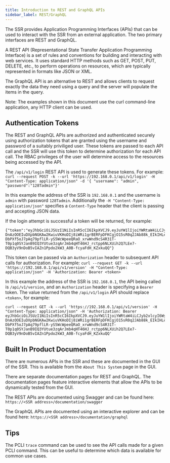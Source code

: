 ```yaml
---
title: Introduction to REST and GraphQL APIs
sidebar_label: REST/GraphQL
---
```


The SSR provides Application Programming Interfaces (APIs) that can be used to interact with the SSR from an external application. The two primary interfaces are REST and GraphQL.

A REST API (Representational State Transfer Application Programming Interface) is a set of rules and conventions for building and interacting with web services. It uses standard HTTP methods such as GET, POST, PUT, DELETE, etc., to perform operations on resources, which are typically represented in formats like JSON or XML.

The GraphQL API is an alternative to REST and allows clients to request exactly the data they need using a query and the server will populate the items in the query.

Note: The examples shown in this document use the curl command-line application, any HTTP client can be used.

## Authentication Tokens

The REST and GraphQL APIs are authorized and authenticated securely using authorization tokens that are granted using the username and password of a suitably priviliged user. These tokens are passed to each API call and the SSR will use this token to determine authorization for each API call. The RBAC privileges of the user will determine access to the resources being accessed by the API.

The `/api/v1/login` REST API is used to generate these tokens. For example:
`curl --request POST -k --url 'https://192.168.0.1/api/v1/login' -H "Content-Type: application/json" -d '{ "username": "admin", "password":"128Tadmin"}'`

In this example the address of the SSR is `192.168.0.1` and the username is `admin` with password `128Tadmin`. Additionally the `-H "Content-Type: application/json"` specifies
a `Content-Type` header that the client is passing and accepting JSON data.

If the login attempt is successful a token will be returned, for example:
```
{"token":"eyJhbGciOiJSUzI1NiIsInR5cCI6IkpXVCJ9.eyJuYW1lIjoiYWRtaW4iLCJyb2xlcyI6WyJhZG1pbiJdLCJzY29wZXMiOlsiY29uZmlndXJlIiwic2hvdy1jb21tYW5kcyJdLCJjYXBhYmlsaXRpZXMiOlsiY29uZmlnLXJlYWQiLCJjb25maWctd3JpdGUiLCJwcm92aXNpb25pbmciXSwiYXBwbGljYXRpb24iOiJ1bmtub3duIiwidXNlckFnZW50IjoiY3VybC83LjI5LjAiLCJpcEFkZHJlc3MiOiIxMjcuMC4wLjEiLCJpc3MiOiJSVFJfRUFTVF9DT05EVUNUT1IiLCJpYXQiOjE3MjY1NDQ5Mzd9.NoEgcSzm752k1PWsvi5WtyFVCA825WI_fFMfOVeoNXvK1jsyW6UKiwGD8gSJFuQrtNYISgZWlBrqD3bhpiii33-DnAzOOEIuDXpbNGKAw2KwiuVKHoDIj8iWRi1grBERFpDFKCgjO15sR0q2JAb88k_EIkIHLeuS1bLSpi1mGfjRGeNcDh8DkCjQM1jH-DbPXf5oJ7pAq79pflLR-yS5WcWpeeQRaO_xrwWnd9cS4R31T-T0p1q0SYJanB9IQ3YUtue3zqArJmb4qHT46HJ_rctpp6NLXUih2Q7LEe7-DQB3yV9nDoB5vIAZn1Ppdo2kW3_A0B-fcyaFdH_KZxkuQQ"}
```

This token can be passed via an `Authorization` header to subsequent API calls for authorization. For example:
`curl --request GET -k --url 'https://192.168.0.1/api/v1/version' -H "Content-Type: application/json" -H 'Authorization: Bearer <token>`

In this example the address of the SSR is `192.168.0.1`, the API being called is `/api/v1/version`, and an `Authorization` header is specifying a `Bearer` token. The value returned
from the `/api/v1/login` API should replace `<token>`, for example:
```
curl --request GET -k --url 'https://192.168.0.1/api/v1/version' -H "Content-Type: application/json" -H 'Authorization: Bearer eyJhbGciOiJSUzI1NiIsInR5cCI6IkpXVCJ9.eyJuYW1lIjoiYWRtaW4iLCJyb2xlcyI6WyJhZG1pbiJdLCJzY29wZXMiOlsiY29uZmlndXJlIiwic2hvdy1jb21tYW5kcyJdLCJjYXBhYmlsaXRpZXMiOlsiY29uZmlnLXJlYWQiLCJjb25maWctd3JpdGUiLCJwcm92aXNpb25pbmciXSwiYXBwbGljYXRpb24iOiJ1bmtub3duIiwidXNlckFnZW50IjoiY3VybC83LjI5LjAiLCJpcEFkZHJlc3MiOiIxMjcuMC4wLjEiLCJpc3MiOiJSVFJfRUFTVF9DT05EVUNUT1IiLCJpYXQiOjE3MjY1NDQ5Mzd9.NoEgcSzm752k1PWsvi5WtyFVCA825WI_fFMfOVeoNXvK1jsyW6UKiwGD8gSJFuQrtNYISgZWlBrqD3bhpiii33-DnAzOOEIuDXpbNGKAw2KwiuVKHoDIj8iWRi1grBERFpDFKCgjO15sR0q2JAb88k_EIkIHLeuS1bLSpi1mGfjRGeNcDh8DkCjQM1jH-DbPXf5oJ7pAq79pflLR-yS5WcWpeeQRaO_xrwWnd9cS4R31T-T0p1q0SYJanB9IQ3YUtue3zqArJmb4qHT46HJ_rctpp6NLXUih2Q7LEe7-DQB3yV9nDoB5vIAZn1Ppdo2kW3_A0B-fcyaFdH_KZxkuQQ'
```

## Built In Product Documentation

There are numerous APIs in the SSR and these are documented in the GUI of the SSR. This is available from the `About This System` page in the GUI.

There are separate documentation pages for REST and GraphQL. The documentation pages feature interactive elements that allow the APIs to be dynamically tested from the GUI.

The REST APIs are documented using Swagger and can be found here:
`https://<SSR address>/documentation/swagger`

The GraphQL APIs are documented using an interactive explorer and can be found here:
`https://<SSR address>/documentation/graphql`


## Tips

The PCLI `trace` command can be used to see the API calls made for a given PCLI command. This can be useful to determine which data is available for common use cases.

